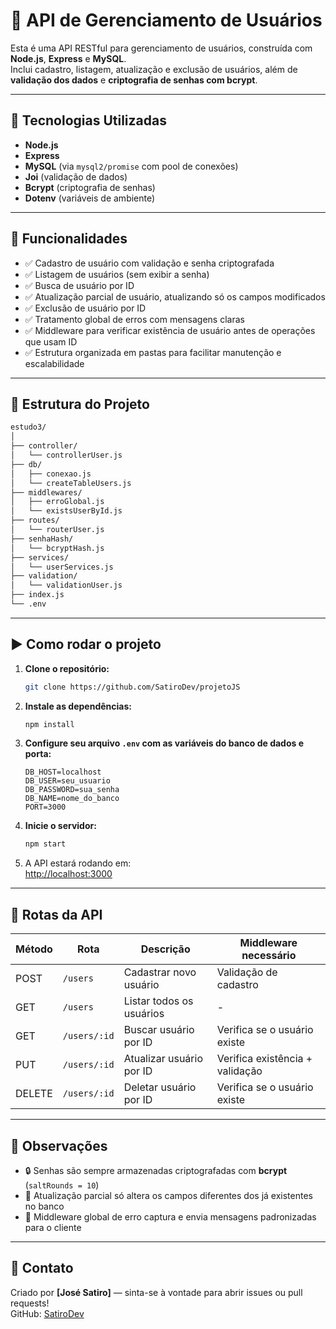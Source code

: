 # 👤 API de Gerenciamento de Usuários

Esta é uma API RESTful para gerenciamento de usuários, construída com **Node.js**, **Express** e **MySQL**.  
Inclui cadastro, listagem, atualização e exclusão de usuários, além de **validação dos dados** e **criptografia de senhas com bcrypt**.

---

## 🚀 Tecnologias Utilizadas

- **Node.js**  
- **Express**  
- **MySQL** (via `mysql2/promise` com pool de conexões)  
- **Joi** (validação de dados)  
- **Bcrypt** (criptografia de senhas)  
- **Dotenv** (variáveis de ambiente)

---

## 📌 Funcionalidades

- ✅ Cadastro de usuário com validação e senha criptografada  
- ✅ Listagem de usuários (sem exibir a senha)  
- ✅ Busca de usuário por ID  
- ✅ Atualização parcial de usuário, atualizando só os campos modificados  
- ✅ Exclusão de usuário por ID  
- ✅ Tratamento global de erros com mensagens claras  
- ✅ Middleware para verificar existência de usuário antes de operações que usam ID  
- ✅ Estrutura organizada em pastas para facilitar manutenção e escalabilidade  

---

## 📁 Estrutura do Projeto

```bash
estudo3/
│
├── controller/
│   └── controllerUser.js
├── db/
│   ├── conexao.js
│   └── createTableUsers.js
├── middlewares/
│   ├── erroGlobal.js
│   └── existsUserById.js
├── routes/
│   └── routerUser.js
├── senhaHash/
│   └── bcryptHash.js
├── services/
│   └── userServices.js
├── validation/
│   └── validationUser.js
├── index.js
└── .env
```

---

## ▶️ Como rodar o projeto

1. **Clone o repositório:**

   ```bash
   git clone https://github.com/SatiroDev/projetoJS
   ```

2. **Instale as dependências:**

   ```bash
   npm install
   ```

3. **Configure seu arquivo `.env` com as variáveis do banco de dados e porta:**

   ```env
   DB_HOST=localhost
   DB_USER=seu_usuario
   DB_PASSWORD=sua_senha
   DB_NAME=nome_do_banco
   PORT=3000
   ```

4. **Inicie o servidor:**

   ```bash
   npm start
   ```

5. A API estará rodando em:  
   [http://localhost:3000](http://localhost:3000)

---

## 📮 Rotas da API

| Método | Rota         | Descrição                 | Middleware necessário                |
|--------|--------------|---------------------------|--------------------------------------|
| POST   | `/users`     | Cadastrar novo usuário    | Validação de cadastro                |
| GET    | `/users`     | Listar todos os usuários  | -                                    |
| GET    | `/users/:id` | Buscar usuário por ID     | Verifica se o usuário existe         |
| PUT    | `/users/:id` | Atualizar usuário por ID  | Verifica existência + validação      |
| DELETE | `/users/:id` | Deletar usuário por ID    | Verifica se o usuário existe         |

---

## 🔎 Observações

- 🔒 Senhas são sempre armazenadas criptografadas com **bcrypt** (`saltRounds = 10`)  
- 🔄 Atualização parcial só altera os campos diferentes dos já existentes no banco  
- 🧩 Middleware global de erro captura e envia mensagens padronizadas para o cliente

---

## 🤝 Contato

Criado por **[José Satiro]** — sinta-se à vontade para abrir issues ou pull requests!  
GitHub: [SatiroDev](https://github.com/SatiroDev)

